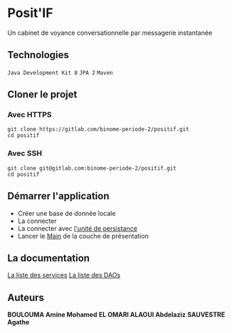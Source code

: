 # Posit'IF

Un cabinet de voyance conversationnelle par messagerie instantanée

## Technologies

```Java Development Kit 8```
```JPA 2```
```Maven```

## Cloner le projet

### Avec HTTPS

```
git clone https://gitlab.com/binome-periode-2/positif.git
cd positif
```

### Avec SSH

```
git clone git@gitlab.com:binome-periode-2/positif.git
cd positif
```

## Démarrer l'application

* Créer une base de donnée locale
* La connecter
* La connecter avec [l'unité de persistance](./src/main/resources/META-INF/persistence.xml)
* Lancer le [Main](./src/main/java/aaa/dasi/positif/Presentation/Main.java) de la couche de présentation

## La documentation

[La liste des services](./doc/Liste_des_services.md)
[La liste des DAOs](./doc/Liste_des_DAOs.md)

## Auteurs

__BOULOUMA Amine Mohamed__
__EL OMARI ALAOUI Abdelaziz__
__SAUVESTRE Agathe__